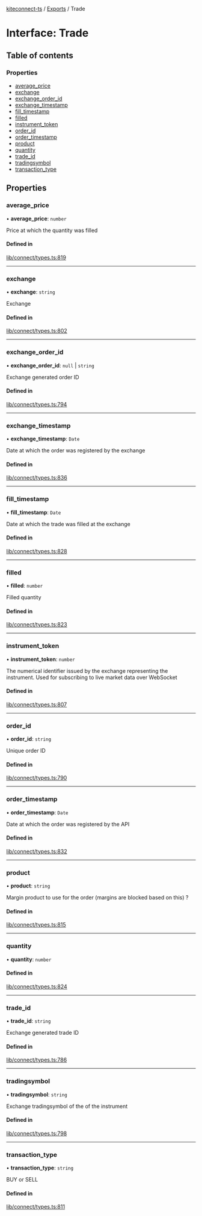 [kiteconnect-ts](../README.md) / [Exports](../modules.md) / Trade

# Interface: Trade

## Table of contents

### Properties

- [average\_price](Trade.md#average_price)
- [exchange](Trade.md#exchange)
- [exchange\_order\_id](Trade.md#exchange_order_id)
- [exchange\_timestamp](Trade.md#exchange_timestamp)
- [fill\_timestamp](Trade.md#fill_timestamp)
- [filled](Trade.md#filled)
- [instrument\_token](Trade.md#instrument_token)
- [order\_id](Trade.md#order_id)
- [order\_timestamp](Trade.md#order_timestamp)
- [product](Trade.md#product)
- [quantity](Trade.md#quantity)
- [trade\_id](Trade.md#trade_id)
- [tradingsymbol](Trade.md#tradingsymbol)
- [transaction\_type](Trade.md#transaction_type)

## Properties

### average\_price

• **average\_price**: `number`

Price at which the quantity was filled

#### Defined in

[lib/connect/types.ts:819](https://github.com/anurag-roy/kiteconnect-ts/blob/327f526/lib/connect/types.ts#L819)

___

### exchange

• **exchange**: `string`

Exchange

#### Defined in

[lib/connect/types.ts:802](https://github.com/anurag-roy/kiteconnect-ts/blob/327f526/lib/connect/types.ts#L802)

___

### exchange\_order\_id

• **exchange\_order\_id**: ``null`` \| `string`

Exchange generated order ID

#### Defined in

[lib/connect/types.ts:794](https://github.com/anurag-roy/kiteconnect-ts/blob/327f526/lib/connect/types.ts#L794)

___

### exchange\_timestamp

• **exchange\_timestamp**: `Date`

Date at which the order was registered by the exchange

#### Defined in

[lib/connect/types.ts:836](https://github.com/anurag-roy/kiteconnect-ts/blob/327f526/lib/connect/types.ts#L836)

___

### fill\_timestamp

• **fill\_timestamp**: `Date`

Date at which the trade was filled at the exchange

#### Defined in

[lib/connect/types.ts:828](https://github.com/anurag-roy/kiteconnect-ts/blob/327f526/lib/connect/types.ts#L828)

___

### filled

• **filled**: `number`

Filled quantity

#### Defined in

[lib/connect/types.ts:823](https://github.com/anurag-roy/kiteconnect-ts/blob/327f526/lib/connect/types.ts#L823)

___

### instrument\_token

• **instrument\_token**: `number`

The numerical identifier issued by the exchange representing the instrument.
Used for subscribing to live market data over WebSocket

#### Defined in

[lib/connect/types.ts:807](https://github.com/anurag-roy/kiteconnect-ts/blob/327f526/lib/connect/types.ts#L807)

___

### order\_id

• **order\_id**: `string`

Unique order ID

#### Defined in

[lib/connect/types.ts:790](https://github.com/anurag-roy/kiteconnect-ts/blob/327f526/lib/connect/types.ts#L790)

___

### order\_timestamp

• **order\_timestamp**: `Date`

Date at which the order was registered by the API

#### Defined in

[lib/connect/types.ts:832](https://github.com/anurag-roy/kiteconnect-ts/blob/327f526/lib/connect/types.ts#L832)

___

### product

• **product**: `string`

Margin product to use for the order (margins are blocked based on this) ?

#### Defined in

[lib/connect/types.ts:815](https://github.com/anurag-roy/kiteconnect-ts/blob/327f526/lib/connect/types.ts#L815)

___

### quantity

• **quantity**: `number`

#### Defined in

[lib/connect/types.ts:824](https://github.com/anurag-roy/kiteconnect-ts/blob/327f526/lib/connect/types.ts#L824)

___

### trade\_id

• **trade\_id**: `string`

Exchange generated trade ID

#### Defined in

[lib/connect/types.ts:786](https://github.com/anurag-roy/kiteconnect-ts/blob/327f526/lib/connect/types.ts#L786)

___

### tradingsymbol

• **tradingsymbol**: `string`

Exchange tradingsymbol of the of the instrument

#### Defined in

[lib/connect/types.ts:798](https://github.com/anurag-roy/kiteconnect-ts/blob/327f526/lib/connect/types.ts#L798)

___

### transaction\_type

• **transaction\_type**: `string`

BUY or SELL

#### Defined in

[lib/connect/types.ts:811](https://github.com/anurag-roy/kiteconnect-ts/blob/327f526/lib/connect/types.ts#L811)
